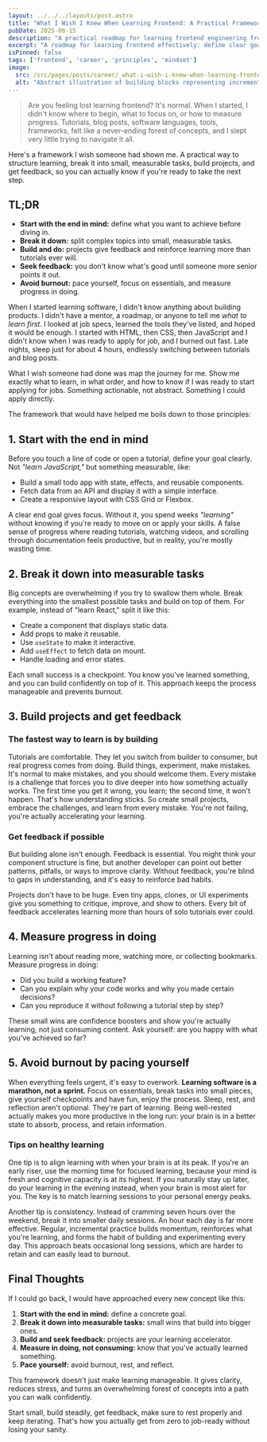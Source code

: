 ```yaml
---
layout: ../../../layouts/post.astro
title: "What I Wish I Knew When Learning Frontend: A Practical Framework to Navigate the Journey"
pubDate: 2025-08-15
description: "A practical roadmap for learning frontend engineering from scratch: start with the end in mind, break concepts into measurable tasks, and focus on building and feedback."
excerpt: "A roadmap for learning frontend effectively: define clear goals, break learning into measurable steps, build projects, and get feedback early."
isPinned: false
tags: ['frontend', 'career', 'principles', 'mindset']
image:
  src: /src/pages/posts/career/_what-i-wish-i-knew-when-learning-frontend.jpg
  alt: "Abstract illustration of building blocks representing incremental learning"
---
```


> Are you feeling lost learning frontend? It's normal. When I started, I didn't know where to begin, what to focus on, or how to measure progress. Tutorials, blog posts, software languages, tools, frameworks, felt like a never-ending forest of concepts, and I slept very little trying to navigate it all.  

Here's a framework I wish someone had shown me. A practical way to structure learning, break it into small, measurable tasks, build projects, and get feedback, so you can actually know if you're ready to take the next step.  


## TL;DR

- **Start with the end in mind:** define what you want to achieve before diving in.  
- **Break it down:** split complex topics into small, measurable tasks.  
- **Build and do:** projects give feedback and reinforce learning more than tutorials ever will.  
- **Seek feedback:** you don't know what's good until someone more senior points it out.  
- **Avoid burnout:** pace yourself, focus on essentials, and measure progress in doing.  

When I started learning software, I didn't know anything about building products. I didn't have a mentor, a roadmap, or anyone to tell me *what to learn first*. I looked at job specs, learned the tools they've listed, and hoped it would be enough. I started with HTML, then CSS, then JavaScript and I didn't know when I was ready to apply for job, and I burned out fast. Late nights, sleep just for about 4 hours, endlessly switching between tutorials and blog posts.  

What I wish someone had done was map the journey for me. Show me exactly what to learn, in what order, and how to know if I was ready to start applying for jobs. Something actionable, not abstract. Something I could apply directly.  

The framework that would have helped me boils down to those principles:

## 1. Start with the end in mind

Before you touch a line of code or open a tutorial, define your goal clearly. Not *"learn JavaScript,"* but something measurable, like:

- Build a small todo app with state, effects, and reusable components.  
- Fetch data from an API and display it with a simple interface. 
- Create a responsive layout with CSS Grid or Flexbox.

A clear end goal gives focus. Without it, you spend weeks *"learning"* without knowing if you're ready to move on or apply your skills. A false sense of progress where reading tutorials, watching videos, and scrolling through documentation feels productive, but in reality, you're mostly wasting time.

## 2. Break it down into measurable tasks

Big concepts are overwhelming if you try to swallow them whole. Break everything into the smallest possible tasks and build on top of them. For example, instead of "learn React," split it like this:  

- Create a component that displays static data.  
- Add props to make it reusable.  
- Use `useState` to make it interactive.  
- Add `useEffect` to fetch data on mount.  
- Handle loading and error states.  

Each small success is a checkpoint. You know you've learned something, and you can build confidently on top of it. This approach keeps the process manageable and prevents burnout.

## 3. Build projects and get feedback

### The fastest way to learn is by building

Tutorials are comfortable. They let you switch from builder to consumer, but real progress comes from doing. Build things, experiment, make mistakes. It's normal to make mistakes, and you should welcome them. Every mistake is a challenge that forces you to dive deeper into how something actually works. The first time you get it wrong, you learn; the second time, it won't happen. That's how understanding sticks. So create small projects, embrace the challenges, and learn from every mistake. You're not failing, you're actually accelerating your learning.

### Get feedback if possible
But building alone isn't enough. Feedback is essential. You might think your component structure is fine, but another developer can point out better patterns, pitfalls, or ways to improve clarity. Without feedback, you're blind to gaps in understanding, and it's easy to reinforce bad habits.

Projects don't have to be huge. Even tiny apps, clones, or UI experiments give you something to critique, improve, and show to others. Every bit of feedback accelerates learning more than hours of solo tutorials ever could.  

## 4. Measure progress in doing

Learning isn't about reading more, watching more, or collecting bookmarks. Measure progress in doing:

- Did you build a working feature?  
- Can you explain why your code works and why you made certain decisions?  
- Can you reproduce it without following a tutorial step by step?  

These small wins are confidence boosters and show you're actually learning, not just consuming content. Ask yourself: are you happy with what you've achieved so far?

## 5. Avoid burnout by pacing yourself

When everything feels urgent, it's easy to overwork. **Learning software is a marathon, not a sprint.** Focus on essentials, break tasks into small pieces, give yourself checkpoints and have fun, enjoy the process. Sleep, rest, and reflection aren't optional. They're part of learning. Being well-rested actually makes you more productive in the long run: your brain is in a better state to absorb, process, and retain information. 

### Tips on healthy learning
One tip is to align learning with when your brain is at its peak. If you're an early riser, use the morning time for focused learning, because your mind is fresh and cognitive capacity is at its highest. If you naturally stay up later, do your learning in the evening instead, when your brain is most alert for you. The key is to match learning sessions to your personal energy peaks.

Another tip is consistency. Instead of cramming seven hours over the weekend, break it into smaller daily sessions. An hour each day is far more effective. Regular, incremental practice builds momentum, reinforces what you're learning, and forms the habit of building and experimenting every day. This approach beats occasional long sessions, which are harder to retain and can easily lead to burnout.

## Final Thoughts

If I could go back, I would have approached every new concept like this:  

1. **Start with the end in mind:** define a concrete goal.  
2. **Break it down into measurable tasks:** small wins that build into bigger ones.  
3. **Build and seek feedback:** projects are your learning accelerator.  
4. **Measure in doing, not consuming:** know that you've actually learned something.  
5. **Pace yourself:** avoid burnout, rest, and reflect.  

This framework doesn't just make learning manageable. It gives clarity, reduces stress, and turns an overwhelming forest of concepts into a path you can walk confidently.  

Start small, build steadily, get feedback, make sure to rest properly and keep iterating. That's how you actually get from zero to job-ready without losing your sanity.
